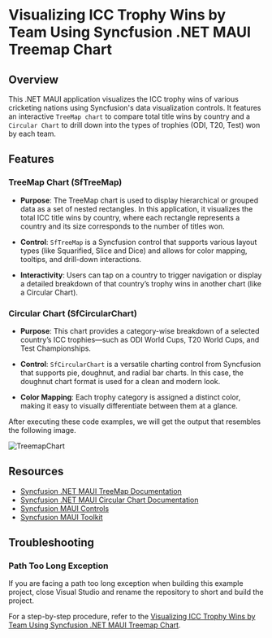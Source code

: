 # Visualizing ICC Trophy Wins by Team Using Syncfusion .NET MAUI Treemap Chart

## Overview

This .NET MAUI application visualizes the ICC trophy wins of various cricketing nations using Syncfusion's data visualization controls. It features an interactive `TreeMap chart` to compare total title wins by country and a `Circular Chart` to drill down into the types of trophies (ODI, T20, Test) won by each team.

## Features

### TreeMap Chart (SfTreeMap)
- **Purpose**: 
The TreeMap chart is used to display hierarchical or grouped data as a set of nested rectangles. In this application, it visualizes the total ICC title wins by country, where each rectangle represents a country and its size corresponds to the number of titles won.

- **Control**:
`SfTreeMap` is a Syncfusion control that supports various layout types (like Squarified, Slice and Dice) and allows for color mapping, tooltips, and drill-down interactions.

- **Interactivity**:
Users can tap on a country to trigger navigation or display a detailed breakdown of that country’s trophy wins in another chart (like a Circular Chart).

### Circular Chart (SfCircularChart)
- **Purpose**:
This chart provides a category-wise breakdown of a selected country’s ICC trophies—such as ODI World Cups, T20 World Cups, and Test Championships.

- **Control**:
`SfCircularChart` is a versatile charting control from Syncfusion that supports pie, doughnut, and radial bar charts. In this case, the doughnut chart format is used for a clean and modern look.

- **Color Mapping**:
Each trophy category is assigned a distinct color, making it easy to visually differentiate between them at a glance.

After executing these code examples, we will get the output that resembles the following image.

![TreemapChart](https://github.com/user-attachments/assets/2a5c1bff-e288-43cf-80a5-066691cb16c3)

## Resources

- [Syncfusion .NET MAUI TreeMap Documentation](https://help.syncfusion.com/maui/treemap/overview)
- [Syncfusion .NET MAUI Circular Chart Documentation](https://help.syncfusion.com/maui-toolkit/circular-charts/overview)
- [Syncfusion MAUI Controls](https://help.syncfusion.com/maui/introduction/overview)
- [Syncfusion MAUI Toolkit](https://help.syncfusion.com/maui-toolkit/introduction/overview)

## Troubleshooting

### Path Too Long Exception

If you are facing a path too long exception when building this example project, close Visual Studio and rename the repository to short and build the project.

For a step-by-step procedure, refer to the [Visualizing ICC Trophy Wins by Team Using Syncfusion .NET MAUI Treemap Chart](https://www.syncfusion.com/blogs/post/icc-trophy-wins-treemap-chart).
